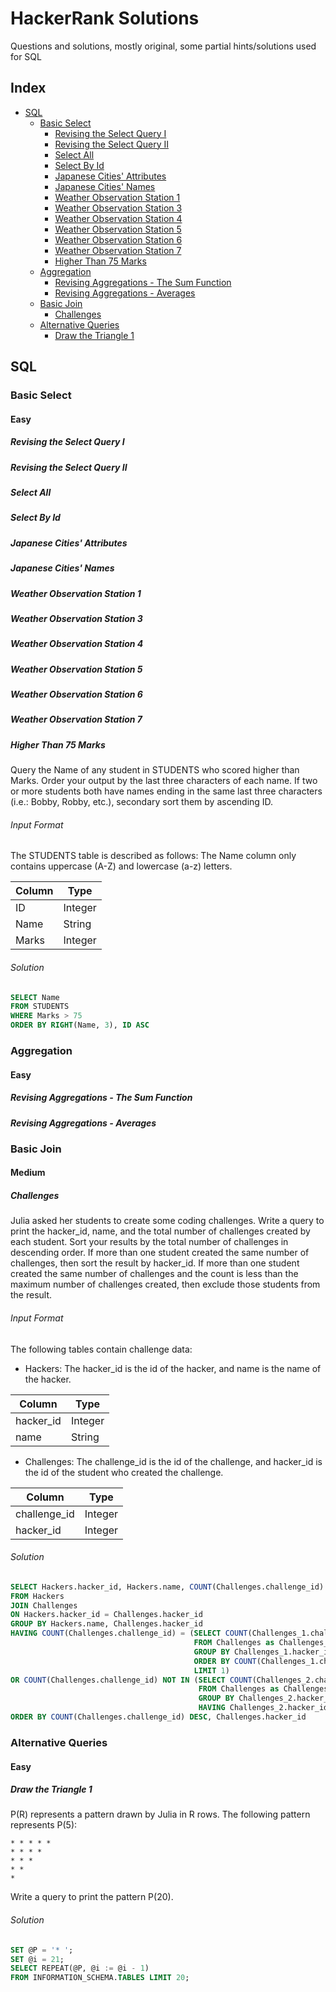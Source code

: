 # HackerRank Solutions
Questions and solutions, mostly original, some partial hints/solutions used for SQL
## Index
- [SQL](#sql)
  - [Basic Select](#basic-select)
    - [Revising the Select Query I](#revising-the-select-query-i)
    - [Revising the Select Query II](#revising-the-select-query-ii)
    - [Select All](#select-all)
    - [Select By Id](#select-by-id)
    - [Japanese Cities' Attributes](#japanese-cities-attributes)
    - [Japanese Cities' Names](#japanese-cities-names)
    - [Weather Observation Station 1](#weather-observation-station-1)
    - [Weather Observation Station 3](#weather-observation-station-3)
    - [Weather Observation Station 4](#weather-observation-station-4)
    - [Weather Observation Station 5](#weather-observation-station-5)
    - [Weather Observation Station 6](#weather-observation-station-6)
    - [Weather Observation Station 7](#weather-observation-station-7)
    - [Higher Than 75 Marks](#higher-than-75-marks)
  - [Aggregation](#aggregation)
    - [Revising Aggregations - The Sum Function](#revising-aggregations-\--the-sum-function)
    - [Revising Aggregations - Averages](#revising-aggregations-\--averages)
  - [Basic Join](#basic-join)
    - [Challenges](#challenges)
  - [Alternative Queries](#alternative-queries)
    - [Draw the Triangle 1](#draw-the-triangle-1)
  
## SQL
### Basic Select
#### Easy
##### Revising the Select Query I
##### Revising the Select Query II
##### Select All
##### Select By Id
##### Japanese Cities' Attributes
##### Japanese Cities' Names
##### Weather Observation Station 1
##### Weather Observation Station 3
##### Weather Observation Station 4
##### Weather Observation Station 5
##### Weather Observation Station 6
##### Weather Observation Station 7
##### Higher Than 75 Marks

Query the Name of any student in STUDENTS who scored higher than  Marks. Order your output by the last three characters of each name. If two or more students both have names ending in the same last three characters (i.e.: Bobby, Robby, etc.), secondary sort them by ascending ID.

###### Input Format
The STUDENTS table is described as follows:  The Name column only contains uppercase (A-Z) and lowercase (a-z) letters.

| Column      | Type        |  
| ----------- | ----------- |
| ID          | Integer     |
| Name        | String      |
| Marks       | Integer     |

###### Solution
```SQL
SELECT Name
FROM STUDENTS
WHERE Marks > 75
ORDER BY RIGHT(Name, 3), ID ASC
```
### Aggregation
#### Easy
##### Revising Aggregations - The Sum Function
##### Revising Aggregations - Averages

### Basic Join
#### Medium
##### Challenges

Julia asked her students to create some coding challenges. Write a query to print the hacker_id, name, and the total number of challenges created by each student. Sort your results by the total number of challenges in descending order. If more than one student created the same number of challenges, then sort the result by hacker_id. If more than one student created the same number of challenges and the count is less than the maximum number of challenges created, then exclude those students from the result.

###### Input Format

The following tables contain challenge data:
- Hackers: The hacker_id is the id of the hacker, and name is the name of the hacker.

| Column      | Type        |  
| ----------- | ----------- |
| hacker_id   | Integer     |
| name        | String      |

- Challenges: The challenge_id is the id of the challenge, and hacker_id is the id of the student who created the challenge.

| Column       | Type        |
| -----------  | ----------- |
| challenge_id | Integer     |
| hacker_id    | Integer     |

###### Solution

```SQL
SELECT Hackers.hacker_id, Hackers.name, COUNT(Challenges.challenge_id)
FROM Hackers
JOIN Challenges 
ON Hackers.hacker_id = Challenges.hacker_id
GROUP BY Hackers.name, Challenges.hacker_id
HAVING COUNT(Challenges.challenge_id) = (SELECT COUNT(Challenges_1.challenge_id)
                                         FROM Challenges as Challenges_1
                                         GROUP BY Challenges_1.hacker_id
                                         ORDER BY COUNT(Challenges_1.challenge_id) DESC 
                                         LIMIT 1)
OR COUNT(Challenges.challenge_id) NOT IN (SELECT COUNT(Challenges_2.challenge_id)
                                          FROM Challenges as Challenges_2
                                          GROUP BY Challenges_2.hacker_id
                                          HAVING Challenges_2.hacker_id <> Challenges.hacker_id)
ORDER BY COUNT(Challenges.challenge_id) DESC, Challenges.hacker_id
```

### Alternative Queries
#### Easy
##### Draw the Triangle 1
P(R) represents a pattern drawn by Julia in R rows. The following pattern represents P(5):
```
* * * * * 
* * * * 
* * * 
* * 
*
```

Write a query to print the pattern P(20).

###### Solution

```SQL
SET @P = '* ';
SET @i = 21;
SELECT REPEAT(@P, @i := @i - 1)
FROM INFORMATION_SCHEMA.TABLES LIMIT 20;
```
